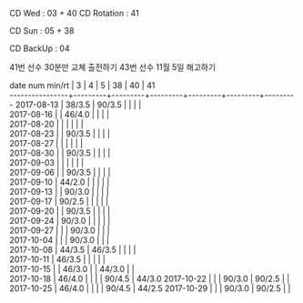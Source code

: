 CD Wed      : 03 + 40
CD Rotation : 41

CD Sun      : 05 + 38

CD BackUp   : 04

41번 선수 30분만 교쳬 출전하기
43번 선수 11월 5일 해고하기

date num min/rt |    3    |    4    |    5    |    38   |    40   |    41   
----------------+---------+---------+---------+---------+---------+---------
2017-08-13      |  38/3.5 |  90/3.5 |         |         |         |        
2017-08-16      |         |  46/4.0 |         |         |         |        
2017-08-20      |         |         |         |         |         |        
2017-08-23      |         |  90/3.5 |         |         |         |        
2017-08-27      |         |         |         |         |         |        
2017-08-30      |         |  90/3.5 |         |         |         |        
2017-09-03      |         |         |         |         |         |        
2017-09-06      |         |  90/3.5 |         |         |         |        
2017-09-10      |  44/2.0 |         |         |         |         |        
2017-09-13      |         |  90/3.0 |         |         |         |        
2017-09-17      |  90/2.5 |         |         |         |         |        
2017-09-20      |         |  90/3.5 |         |         |         |        
2017-09-24      |  90/3.0 |         |         |         |         |        
2017-09-27      |         |         |  90/3.0 |         |         |        
2017-10-04      |         |         |  90/3.0 |         |         |        
2017-10-08      |  44/3.5 |  46/3.5 |         |         |         |        
2017-10-11      |  46/3.5 |         |         |         |         |        
2017-10-15      |         |  46/3.0 |         |  44/3.0 |         |        
2017-10-18      |  46/4.0 |         |         |         |  90/4.5 |  44/3.0
2017-10-22      |         |         |  90/3.0 |  90/2.5 |         |        
2017-10-25      |  46/4.0 |         |         |         |  90/4.5 |  44/2.5
2017-10-29      |         |         |  90/3.0 |  90/2.5 |         |        

